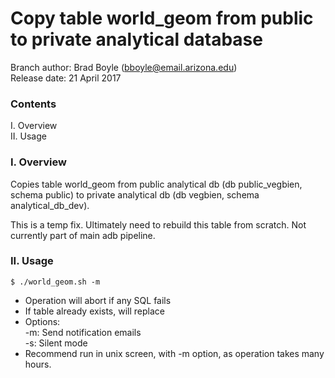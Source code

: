 # Copy table world_geom from public to private analytical database 

Branch author: Brad Boyle (bboyle@email.arizona.edu)  
Release date: 21 April 2017

### Contents

I. Overview  
II. Usage  

### I. Overview

Copies table world_geom from public analytical db (db public_vegbien, schema public) to private analytical db (db vegbien, schema analytical_db_dev).

This is a temp fix. Ultimately need to rebuild this table from scratch. Not currently part of main adb pipeline.

### II. Usage

```
$ ./world_geom.sh -m

```

  * Operation will abort if any SQL fails
  * If table already exists, will replace
  * Options:  
  	-m: Send notification emails  
  	-s: Silent mode  
  * Recommend run in unix screen, with -m option, as operation takes many hours.
  	
